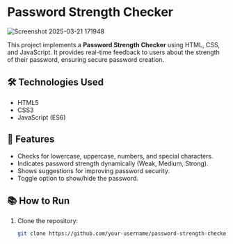 # Password Strength Checker

![Screenshot 2025-03-21 171948](https://github.com/user-attachments/assets/17df6adf-52e3-4edd-964e-5dc85f778abc)

This project implements a **Password Strength Checker** using HTML, CSS, and JavaScript. It provides real-time feedback to users about the strength of their password, ensuring secure password creation.

## 🛠️ Technologies Used
- HTML5
- CSS3
- JavaScript (ES6)

## 🚀 Features
- Checks for lowercase, uppercase, numbers, and special characters.
- Indicates password strength dynamically (Weak, Medium, Strong).
- Shows suggestions for improving password security.
- Toggle option to show/hide the password.

## 📚 How to Run
1. Clone the repository:
   ```bash
   git clone https://github.com/your-username/password-strength-checker.git
